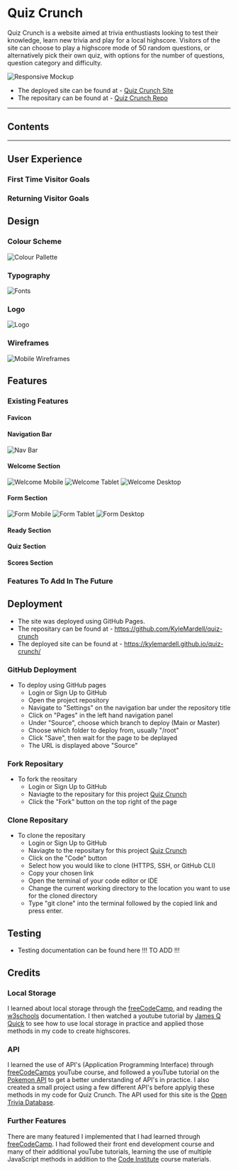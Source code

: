 # Quiz Crunch
Quiz Crunch is a website aimed at trivia enthustiasts looking to test their knowledge, learn new trivia and play for a local highscore. Visitors of the site can choose to play a highscore mode of 50 random questions, or alternatively pick their own quiz, with options for the number of questions, question category and difficulty.

![Responsive Mockup](/media/screenshots/responsive.png)

- The deployed site can be found at - [Quiz Crunch Site](https://kylemardell.github.io/quiz-crunch/)
- The repositary can be found at - [Quiz Crunch Repo](https://github.com/KyleMardell/quiz-crunch)

- - -

## Contents

- - -

## User Experience

### First Time Visitor Goals

### Returning Visitor Goals

## Design

### Colour Scheme

![Colour Pallette](/media/design/colour-pallete.png)

### Typography

![Fonts](/media/design/fonts.png)

### Logo

![Logo](/assets/images/logo.webp)

### Wireframes

![Mobile Wireframes](/media/design/wireframe.png)

## Features

### Existing Features

#### Favicon

#### Navigation Bar

![Nav Bar](/media/screenshots/nav-bar.png)

#### Welcome Section

![Welcome Mobile](/media/screenshots/welcome-mobile.png) ![Welcome Tablet](/media/screenshots/welcome-tablet.png)
![Welcome Desktop](/media/screenshots/welcome-desktop.png)

#### Form Section

![Form Mobile](/media/screenshots/form-mobile.png) ![Form Tablet](/media/screenshots/form-tablet.png)
![Form Desktop](/media/screenshots/form-desktop.png)

#### Ready Section

#### Quiz Section

#### Scores Section

### Features To Add In The Future

## Deployment
- The site was deployed using GitHub Pages.
- The repositary can be found at - https://github.com/KyleMardell/quiz-crunch
- The deployed site can be found at - https://kylemardell.github.io/quiz-crunch/

### GitHub Deployment

- To deploy using GitHub pages
    - Login or Sign Up to GitHub
    - Open the project repository
    - Navigate to "Settings" on the navigation bar under the repository title
    - Click on "Pages" in the left hand navigation panel
    - Under "Source", choose which branch to deploy (Main or Master)
    - Choose which folder to deploy from, usually "/root"
    - Click "Save", then wait for the page to be deplayed
    - The URL is displayed above "Source"

### Fork Repositary

- To fork the reositary
    - Login or Sign Up to GitHub
    - Naviagte to the repositary for this project [Quiz Crunch](https://github.com/KyleMardell/quiz-crunch)
    - Click the "Fork" button on the top right of the page

### Clone Repositary

- To clone the repositary
    - Login or Sign Up to GitHub
    - Naviagte to the repositary for this project [Quiz Crunch](https://github.com/KyleMardell/quiz-crunch)
    - Click on the "Code" button
    - Select how you would like to clone (HTTPS, SSH, or GitHub CLI)
    - Copy your chosen link
    - Open the terminal of your code editor or IDE
    - Change the current working directory to the location you want to use for the cloned directory
    - Type "git clone" into the terminal followed by the copied link and press enter.

## Testing
- Testing documentation can be found here !!! TO ADD !!!

## Credits

### Local Storage

I learned about local storage through the [freeCodeCamp](https://www.freecodecamp.org/learn/), and reading the [w3schools](https://www.w3schools.com/jsref/prop_win_localstorage.asp) documentation. I then watched a youtube tutorial by [James Q Quick](https://www.youtube.com/@JamesQQuick) to see how to use local storage in practice and applied those methods in my code to create highscores.

### API

I learned the use of API's (Application Programming Interface) through [freeCodeCamps](https://www.youtube.com/watch?v=WXsD0ZgxjRw&t=8252s) youTube course, and followed a youTube tutorial on the [Pokemon API](https://www.youtube.com/watch?v=37vxWr0WgQk&t=673s) to get a better understanding of API's in practice. I also created a small project using a few different API's before applyig these methods in my code for Quiz Crunch.
The API used for this site is the [Open Trivia Database](https://opentdb.com/).

### Further Features

There are many featured I implemented that I had learned through [freeCodeCamp](https://www.freecodecamp.org/).
I had followed their front end development course and many of their additional youTube tutorials, learning the use of multiple JavaScript methods in addition to the [Code Institute](https://learn.codeinstitute.net/) course materials.